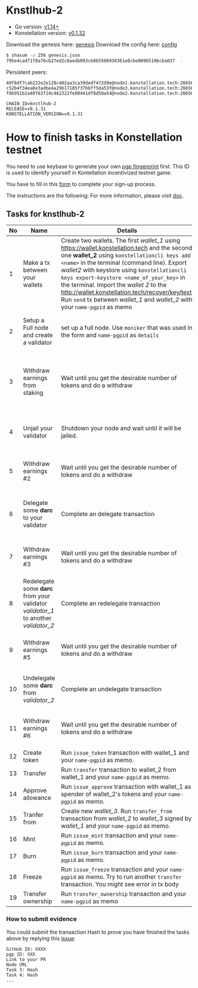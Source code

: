 # Knstlhub-2

- Go version: [v1.14+](https://golang.org/dl/)
- Konstellation version: [v0.1.32](https://github.com/konstellation/konstellation/releases)

Download the genesis here: [genesis](https://raw.githubusercontent.com/Konstellation/testnet/master/knstlhub-2/genesis.json)
Download the config here: [config](https://raw.githubusercontent.com/Konstellation/testnet/master/knstlhub-2/config.toml)

```bash
$ shasum -a 256 genesis.json
795e4cad71f8a76cb27ed2c8aedb093cb8b5506930361e8cbe00965196cba037  -
```

Persistent peers:

```
49f8df7cab222e2e128c402aa3ca39dedf472d9e@node1.konstellation.tech:26656
c52b4f34ea6e3adbe4a29b17185f37bbff5da53f@node3.konstellation.tech:26656
f8b951b1a40763f24c462322fe80441df8d50a54@node2.konstellation.tech:26656
```
```
CHAIN_ID=knstlhub-2
RELEASE=v0.1.31
KONSTELLATION_VERSION=v0.1.31
```



# How to finish tasks in Konstellation testnet

You need to use keybase to generate your own [pgp fingerprint](https://github.com/Konstellation/testnet/blob/master/How%20to%20use%20keybase.md) first. This ID is used to identify yourself in Kontellation incentivized  testnet game. 

You have to fill in this [form](https://forms.gle/L1n9bacVSxEJm8GF9) to complete your sign-up process. 

The instructions are the following: 
For more information, please visit [doc](https://docs.google.com/document/d/1_oAd4pj3v7yyU9akJtTQ9tZQKmgCtDETBHnTU27fEFo/edit?usp=sharing).

## Tasks for knstlhub-2


 | No   | Name                                           | Details                                                      | Criteria                                                     | Reward  |
  | ---- | ---------------------------------------------- | ------------------------------------------------------------ | ------------------------------------------------------------ | ------- |
  | 1    | Make a tx between your wallets | Create two wallets. The first *wallet_1* using https://wallet.konstellation.tech and the second one **wallet_2** using `konstellationcli keys add <name>` in the terminal (command line). Export *wallet2* with keystore using `konstellationcli keys export-keystore <name_of_your_key>` in the terminal. Import the *wallet 2* to the http://wallet.konstellation.tech/recover/key/text. Run `send` tx between *wallet_1* and *wallet_2* with your `name-pgpid` as memo | Submit two addresses, tx hash | 50 darc |
  | 2   | Setup a Full node and create a validator                             | set up a full node. Use `moniker` that was used in the form and `name-pgpid` as `details` | Submit your IP and the team could check the configuration of your node | 50 darc |
  | 3   | Withdraw earnings from staking          | Wait until you get the desirable number of tokens and do a withdraw    | Run `withdraw`  transaction with your `name-pgpid` as memo. Submit tx hash and the team could verify the details of transaction | 50 darc |
  | 4   | Unjail your validator      | Shutdown your node and wait until it will be jailed.                            | Run `unjail` transaction with your `name-pgpid` as memo. Submit your transaction hash | 50 darc |
  | 5   | Withdraw earnings #2          | Wait until you get the desirable number of tokens and do a withdraw    | Run `withdraw`  transaction with your `name-pgpid` as memo. Submit tx hash | 50 darc |
  | 6   | Delegate some **darc** to your validator      | Complete an delegate transaction                           | Run `delegate`transaction with your `name-pgpid` as memo. Submit your transaction hash | 50 darc |  
  | 7   | Withdraw earnings #3          | Wait until you get the desirable number of tokens and do a withdraw    | Run `withdraw`  transaction with your `name-pgpid` as memo. Submit tx hash | 50 darc |
  | 8   | Redelegate some **darc** from your validator *validator_1* to another *validator_2*           |  Complete an redelegate transaction          | Run `redelegate begin`  transaction with your `name-pgpid` as memo. Submit tx hash | 50 darc |
  | 9   | Withdraw earnings #5          | Wait until you get the desirable number of tokens and do a withdraw    | Run `withdraw`  transaction with your `name-pgpid` as memo. Submit tx hash | 50 darc |
  | 10  | Undelegate some **darc** from *validator_2*           |  Complete an undelegate transaction          | Run `begin_unbond`  transaction with your `name-pgpid` as memo. Submit tx hash | 50 darc |*           |  Complete an redelegate transaction          | Run `redelegate begin`  transaction with your `name-pgpid` as memo. Submit tx hash | 50 darc |
  | 11   | Withdraw earnings #6          | Wait until you get the desirable number of tokens and do a withdraw    | Run `withdraw`  transaction with your `name-pgpid` as memo. Submit tx hash | 50 darc |
  | 12   | Create token         | Run `issue_token` transaction with wallet_1 and your `name-pgpid` as memo.  | Submit tx hash | 50 darc |
  | 13   | Transfer         | Run `transfer` transaction to wallet_2 from wallet_1 and your `name-pgpid` as memo.  | Submit tx hash | 50 darc |
  | 14   | Approve allowance         | Run `issue_approve` transaction with wallet_1 as spender of wallet_2's tokens and your `name-pgpid` as memo.  | Submit tx hash | 50 darc |
  | 15   | Tranfer from         | Create new *wallet_3*. Run `transfer_from` transaction from *wallet_2* to *wallet_3* signed by *wallet_1* and your `name-pgpid` as memo.  | Submit tx hash | 50 darc |
  | 16   | Mint         | Run `issue_mint` transaction and your `name-pgpid` as memo. | Submit tx hash | 50 darc |
  | 17   | Burn         | Run `issue_burn` transaction and your `name-pgpid` as memo. | Submit tx hash | 50 darc |
  | 18   | Freeze         | Run `issue_freeze` transaction and your `name-pgpid` as memo. Try to run another `transfer` transaction. You might see error in tx body | Submit tx hash | 50 darc |
  | 19   | Transfer ownership         | Run `transfer_ownership` transaction and your `name-pgpid` as memo | Submit tx hash | 50 darc |
  
### How to submit evidence

You could submit the transaction Hash to prove you have finished the tasks above by replying this [issue](https://github.com/konstellation/testnet/issues/1):

```
GitHub ID: XXXX
pgp ID: XXX
Link to your PR
Node URL
Task 3: Hash
Task 4: Hash
...
```
